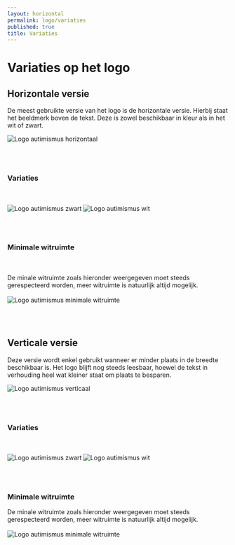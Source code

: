 ```yaml
---
layout: horizontal
permalink: logo/variaties
published: true
title: Variaties
---
```


# Variaties op het logo

## Horizontale versie
De meest gebruikte versie van het logo is de horizontale versie. Hierbij staat het beeldmerk boven de tekst. Deze is zowel beschikbaar in kleur als in het wit of zwart.

<img src="{{site.url}}/1718-3CMO-BaP-marigiel/assets/images/Logo/logo-hor.png" alt="Logo autimismus horizontaal">

<br>&nbsp;<br>
<h3>Variaties</h3>
<br>&nbsp;<br>
<img src="../assets/images/Logo/logozwart.png" alt="Logo autimismus zwart">
<img src="../assets/images/Logo/logowit.png" alt="Logo autimismus wit">


<br>&nbsp;<br>
<h3>Minimale witruimte</h3><br>&nbsp;<br>
De minale witruimte zoals hieronder weergegeven moet steeds gerespecteerd worden, meer witruimte is natuurlijk altijd mogelijk.<br>&nbsp;<br>
<img src="../assets/images/Logo/minimalewitruimte.png" alt="Logo autimismus minimale witruimte">

<br>&nbsp;<br>
## Verticale versie

Deze versie wordt enkel gebruikt wanneer er minder plaats in de breedte beschikbaar is. Het logo blijft nog steeds leesbaar, hoewel de tekst in verhouding heel wat kleiner staat om plaats te besparen.

<img src="../assets/images/Logo/logo.png" alt="Logo autimismus verticaal">

<br>&nbsp;<br>
<h3>Variaties</h3>
<br>&nbsp;<br>
<img src="../assets/images/Logo/logozwart-ver.png" alt="Logo autimismus zwart">
<img src="../assets/images/Logo/logowit-ver.png" alt="Logo autimismus wit">


<br>&nbsp;<br>
<h3>Minimale witruimte</h3>
De minale witruimte zoals hieronder weergegeven moet steeds gerespecteerd worden, meer witruimte is natuurlijk altijd mogelijk.<br>&nbsp;<br>
<img src="../assets/images/Logo/minimalewitruimte-ver.png" alt="Logo autimismus minimale witruimte">




